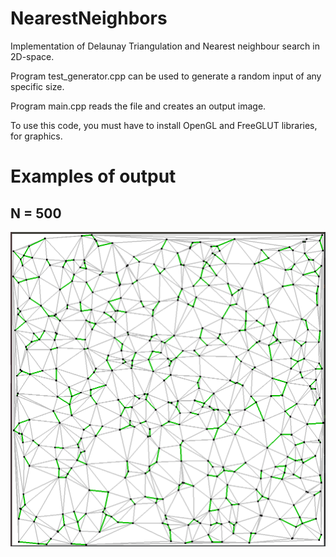 # NearestNeighbors

Implementation of Delaunay Triangulation and Nearest neighbour search in 2D-space.

Program test_generator.cpp can be used to generate a random input of any specific size.

Program main.cpp reads the file and creates an output image.

To use this code, you must have to install OpenGL and FreeGLUT libraries, for graphics.

# Examples of output

## N = 500

![image](/images/500points.png)